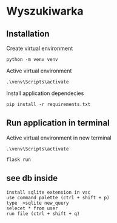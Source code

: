 # Wyszukiwarka

## Installation

Create virtual environment
```
python -m venv venv
```

Active virtual environment
```
.\venv\Scripts\activate
```

Install application dependecies
```
pip install -r requirements.txt
```

## Run application in terminal

Active virtual environment in new terminal
```
.\venv\Scripts\activate
```

```
flask run
```

## see db inside
```
install sqlite extension in vsc
use command palette (ctrl + shift + p)
type  >sqlite new_query
selecet * from user
run file (ctrl + shift + q)
```

